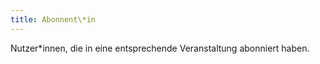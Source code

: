 ```yaml
---
title: Abonnent\*in
---
```

Nutzer\*innen, die in eine entsprechende Veranstaltung abonniert haben.
